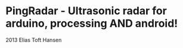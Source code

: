 PingRadar - Ultrasonic radar for arduino, processing AND android!
=========
 2013   Elias Toft Hansen
 